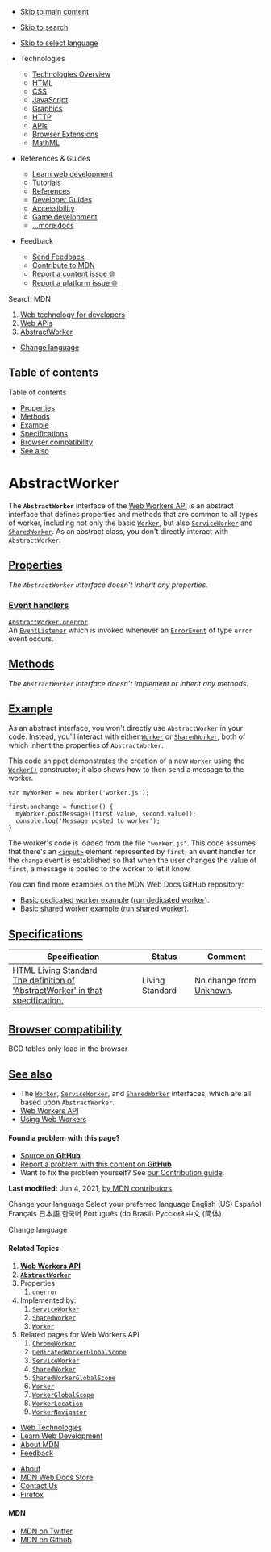 -   <a href="#content" id="skip-main">Skip to main content</a>
-   <a href="#main-q" id="skip-search">Skip to search</a>
-   <a href="#select-language" id="skip-select-language">Skip to select language</a>

-   Technologies
    -   [Technologies Overview](https://developer.mozilla.org/en-US/docs/Web)
    -   [HTML](https://developer.mozilla.org/en-US/docs/Web/HTML)
    -   [CSS](https://developer.mozilla.org/en-US/docs/Web/CSS)
    -   [JavaScript](https://developer.mozilla.org/en-US/docs/Web/JavaScript)
    -   [Graphics](https://developer.mozilla.org/en-US/docs/Web/Guide/Graphics)
    -   [HTTP](https://developer.mozilla.org/en-US/docs/Web/HTTP)
    -   [APIs](https://developer.mozilla.org/en-US/docs/Web/API)
    -   [Browser Extensions](https://developer.mozilla.org/en-US/docs/Mozilla/Add-ons/WebExtensions)
    -   [MathML](https://developer.mozilla.org/en-US/docs/Web/MathML)
-   References & Guides
    -   [Learn web development](https://developer.mozilla.org/en-US/docs/Learn)
    -   [Tutorials](https://developer.mozilla.org/en-US/docs/Web/Tutorials)
    -   [References](https://developer.mozilla.org/en-US/docs/Web/Reference)
    -   [Developer Guides](https://developer.mozilla.org/en-US/docs/Web/Guide)
    -   [Accessibility](https://developer.mozilla.org/en-US/docs/Web/Accessibility)
    -   [Game development](https://developer.mozilla.org/en-US/docs/Games)
    -   [...more docs](https://developer.mozilla.org/en-US/docs/Web)
-   Feedback
    -   [Send Feedback](https://developer.mozilla.org/en-US/docs/MDN/Contribute/Feedback)
    -   [Contribute to MDN](https://developer.mozilla.org/en-US/docs/MDN/Contribute)
    -   [Report a content issue 🌐](https://github.com/mdn/content/issues/new)
    -   [Report a platform issue 🌐](https://github.com/mdn/yari/issues/new)

Search MDN

1.  <a href="https://developer.mozilla.org/en-US/docs/Web" class="breadcrumb"><span data-property="name">Web technology for developers</span></a>
2.  <a href="https://developer.mozilla.org/en-US/docs/Web/API" class="breadcrumb-penultimate"><span data-property="name">Web APIs</span></a>
3.  <a href="https://developer.mozilla.org/en-US/docs/Web/API/AbstractWorker" class="breadcrumb-current-page"><span data-property="name">AbstractWorker</span></a>

-   <a href="#select-language" class="language-icon"><span class="show-desktop">Change language</span></a>

Table of contents
-----------------

Table of contents

-   [Properties](#properties)
-   [Methods](#methods)
-   [Example](#example)
-   [Specifications](#specifications)
-   [Browser compatibility](#browser_compatibility)
-   [See also](#see_also)

AbstractWorker
==============

<span class="seoSummary">The **`AbstractWorker`** interface of the [Web Workers API](https://developer.mozilla.org/en-US/docs/Web/API/Web_Workers_API) is an abstract interface that defines properties and methods that are common to all types of worker, including not only the basic [`Worker`](https://developer.mozilla.org/en-US/docs/Web/API/Worker), but also [`ServiceWorker`](https://developer.mozilla.org/en-US/docs/Web/API/ServiceWorker) and [`SharedWorker`](https://developer.mozilla.org/en-US/docs/Web/API/SharedWorker).</span> As an abstract class, you don't directly interact with `AbstractWorker`.

[Properties](#properties "Permalink to Properties")
---------------------------------------------------

*The `AbstractWorker` interface doesn't inherit any properties.*

### [Event handlers](#event_handlers "Permalink to Event handlers")

 [`AbstractWorker.onerror`](https://developer.mozilla.org/en-US/docs/Web/API/AbstractWorker/onerror)   
An [`EventListener`](https://developer.mozilla.org/en-US/docs/Web/API/EventListener) which is invoked whenever an [`ErrorEvent`](https://developer.mozilla.org/en-US/docs/Web/API/ErrorEvent) of type `error` event occurs.

[Methods](#methods "Permalink to Methods")
------------------------------------------

*The `AbstractWorker` interface doesn't implement or inherit any methods.*

[Example](#example "Permalink to Example")
------------------------------------------

As an abstract interface, you won't directly use `AbstractWorker` in your code. Instead, you'll interact with either [`Worker`](https://developer.mozilla.org/en-US/docs/Web/API/Worker) or [`SharedWorker`](https://developer.mozilla.org/en-US/docs/Web/API/SharedWorker), both of which inherit the properties of `AbstractWorker`.

This code snippet demonstrates the creation of a new `Worker` using the [`Worker()`](https://developer.mozilla.org/en-US/docs/Web/API/Worker/Worker "Worker()") constructor; it also shows how to then send a message to the worker.

    var myWorker = new Worker('worker.js');

    first.onchange = function() {
      myWorker.postMessage([first.value, second.value]);
      console.log('Message posted to worker');
    }

The worker's code is loaded from the file `"worker.js"`. This code assumes that there's an [`<input>`](https://developer.mozilla.org/en-US/docs/Web/HTML/Element/input) element represented by `first`; an event handler for the `change` event is established so that when the user changes the value of `first`, a message is posted to the worker to let it know.

You can find more examples on the MDN Web Docs GitHub repository:

-   <a href="https://github.com/mdn/simple-web-worker" class="external external-icon">Basic dedicated worker example</a> (<a href="https://mdn.github.io/simple-web-worker/" class="external external-icon">run dedicated worker</a>).
-   <a href="https://github.com/mdn/simple-shared-worker" class="external external-icon">Basic shared worker example</a> (<a href="https://mdn.github.io/simple-shared-worker/" class="external external-icon">run shared worker</a>).

[Specifications](#specifications "Permalink to Specifications")
---------------------------------------------------------------

<table><thead><tr class="header"><th>Specification</th><th>Status</th><th>Comment</th></tr></thead><tbody><tr class="odd"><td><a href="https://html.spec.whatwg.org/multipage/#abstractworker" class="external">HTML Living Standard<br />
<span class="small">The definition of 'AbstractWorker' in that specification.</span></a></td><td><span class="spec-living">Living Standard</span></td><td>No change from <a href="about:unknown" class="external" title="The &#39;Unknown&#39; specification">Unknown</a>.</td></tr></tbody></table>

[Browser compatibility](#browser_compatibility "Permalink to Browser compatibility")
------------------------------------------------------------------------------------

BCD tables only load in the browser

[See also](#see_also "Permalink to See also")
---------------------------------------------

-   The [`Worker`](https://developer.mozilla.org/en-US/docs/Web/API/Worker), [`ServiceWorker`](https://developer.mozilla.org/en-US/docs/Web/API/ServiceWorker), and [`SharedWorker`](https://developer.mozilla.org/en-US/docs/Web/API/SharedWorker) interfaces, which are all based upon `AbstractWorker`.
-   [Web Workers API](https://developer.mozilla.org/en-US/docs/Web/API/Web_Workers_API)
-   [Using Web Workers](https://developer.mozilla.org/en-US/docs/Web/API/Web_Workers_API/Using_web_workers)

#### Found a problem with this page?

-   [Source on **GitHub**](https://github.com/mdn/content/blob/main/files/en-us/web/api/abstractworker/index.html "Folder: en-us/web/api/abstractworker (Opens in a new tab)")
-   [Report a problem with this content on **GitHub**](https://github.com/mdn/content/issues/new?body=MDN+URL%3A+https%3A%2F%2Fdeveloper.mozilla.org%2Fen-US%2Fdocs%2FWeb%2FAPI%2FAbstractWorker%0A%0A%23%23%23%23+What+information+was+incorrect%2C+unhelpful%2C+or+incomplete%3F%0A%0A%0A%23%23%23%23+Specific+section+or+headline%3F%0A%0A%0A%23%23%23%23+What+did+you+expect+to+see%3F%0A%0A%0A%23%23%23%23+Did+you+test+this%3F+If+so%2C+how%3F%0A%0A%0A%3C%21--+Do+not+make+changes+below+this+line+--%3E%0A%3Cdetails%3E%0A%3Csummary%3EMDN+Content+page+report+details%3C%2Fsummary%3E%0A%0A*+Folder%3A+%60en-us%2Fweb%2Fapi%2Fabstractworker%60%0A*+MDN+URL%3A+https%3A%2F%2Fdeveloper.mozilla.org%2Fen-US%2Fdocs%2FWeb%2FAPI%2FAbstractWorker%0A*+GitHub+URL%3A+https%3A%2F%2Fgithub.com%2Fmdn%2Fcontent%2Fblob%2Fmain%2Ffiles%2Fen-us%2Fweb%2Fapi%2Fabstractworker%2Findex.html%0A*+Last+commit%3A+https%3A%2F%2Fgithub.com%2Fmdn%2Fcontent%2Fcommit%2F67eb075e2a8ab4f59f4e00496c5b89d7d8fcef16%0A*+Document+last+modified%3A+2021-06-04T09%3A24%3A31.000Z%0A%0A%3C%2Fdetails%3E&title=Issue+with+%22AbstractWorker%22%3A+%28short+summary+here+please%29&labels=Content%3AWebAPI%2Cneeds-triage "This will take you to https://github.com/mdn/content to file a new issue")
-   Want to fix the problem yourself? See [our Contribution guide](https://github.com/mdn/content/blob/main/README.md).

**Last modified:** Jun 4, 2021, [by MDN contributors](https://developer.mozilla.org/en-US/docs/Web/API/AbstractWorker/contributors.txt)

Change your language Select your preferred language English (US) Español Français 日本語 한국어 Português (do Brasil) Русский 中文 (简体)

Change language

#### Related Topics

1.  **[Web Workers API](https://developer.mozilla.org/en-US/docs/Web/API/Web_Workers_API)**
2.  **[`AbstractWorker`](https://developer.mozilla.org/en-US/docs/Web/API/AbstractWorker)**
3.  Properties
    1.  [`onerror`](https://developer.mozilla.org/en-US/docs/Web/API/AbstractWorker/onerror)
4.  Implemented by:
    1.  [`ServiceWorker`](https://developer.mozilla.org/en-US/docs/Web/API/ServiceWorker)
    2.  [`SharedWorker`](https://developer.mozilla.org/en-US/docs/Web/API/SharedWorker)
    3.  [`Worker`](https://developer.mozilla.org/en-US/docs/Web/API/Worker)
5.  Related pages for Web Workers API
    1.  [`ChromeWorker`](https://developer.mozilla.org/en-US/docs/Web/API/ChromeWorker)
    2.  [`DedicatedWorkerGlobalScope`](https://developer.mozilla.org/en-US/docs/Web/API/DedicatedWorkerGlobalScope)
    3.  [`ServiceWorker`](https://developer.mozilla.org/en-US/docs/Web/API/ServiceWorker)
    4.  [`SharedWorker`](https://developer.mozilla.org/en-US/docs/Web/API/SharedWorker)
    5.  [`SharedWorkerGlobalScope`](https://developer.mozilla.org/en-US/docs/Web/API/SharedWorkerGlobalScope)
    6.  [`Worker`](https://developer.mozilla.org/en-US/docs/Web/API/Worker)
    7.  [`WorkerGlobalScope`](https://developer.mozilla.org/en-US/docs/Web/API/WorkerGlobalScope)
    8.  [`WorkerLocation`](https://developer.mozilla.org/en-US/docs/Web/API/WorkerLocation)
    9.  [`WorkerNavigator`](https://developer.mozilla.org/en-US/docs/Web/API/WorkerNavigator)

-   [Web Technologies](https://developer.mozilla.org/en-US/docs/Web)
-   [Learn Web Development](https://developer.mozilla.org/en-US/docs/Learn)
-   [About MDN](https://developer.mozilla.org/en-US/docs/MDN/About)
-   [Feedback](https://developer.mozilla.org/en-US/docs/MDN/Feedback)

<!-- -->

-   [About](https://www.mozilla.org/about/)
-   [MDN Web Docs Store](https://shop.spreadshirt.com/mdn-store/)
-   [Contact Us](https://www.mozilla.org/contact/)
-   [Firefox](https://www.mozilla.org/firefox/?utm_source=developer.mozilla.org&utm_campaign=footer&utm_medium=referral)

#### MDN

-   <a href="https://twitter.com/mozdevnet" class="social-icon twitter"><span class="visually-hidden">MDN on Twitter</span></a>
-   <a href="https://github.com/mdn/" class="social-icon github"><span class="visually-hidden">MDN on Github</span></a>
